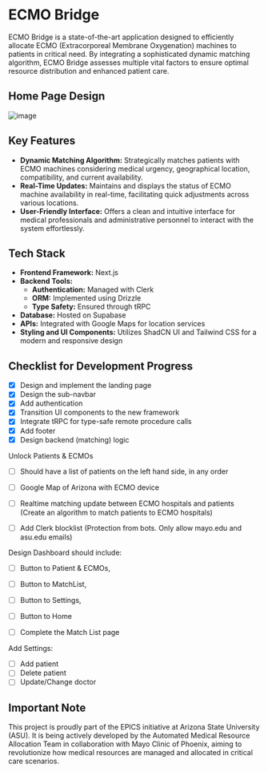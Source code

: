 # ECMO Bridge

ECMO Bridge is a state-of-the-art application designed to efficiently allocate ECMO (Extracorporeal Membrane Oxygenation) machines to patients in critical need. By integrating a sophisticated dynamic matching algorithm, ECMO Bridge assesses multiple vital factors to ensure optimal resource distribution and enhanced patient care.

## Home Page Design

![image](https://github.com/user-attachments/assets/136d6a06-3c10-4211-afb3-7216e7acd7e8)


## Key Features

- **Dynamic Matching Algorithm:** Strategically matches patients with ECMO machines considering medical urgency, geographical location, compatibility, and current availability.
- **Real-Time Updates:** Maintains and displays the status of ECMO machine availability in real-time, facilitating quick adjustments across various locations.
- **User-Friendly Interface:** Offers a clean and intuitive interface for medical professionals and administrative personnel to interact with the system effortlessly.

## Tech Stack

- **Frontend Framework:** Next.js
- **Backend Tools:**
  - **Authentication:** Managed with Clerk
  - **ORM:** Implemented using Drizzle
  - **Type Safety:** Ensured through tRPC
- **Database:** Hosted on Supabase
- **APIs:** Integrated with Google Maps for location services
- **Styling and UI Components:** Utilizes ShadCN UI and Tailwind CSS for a modern and responsive design


## Checklist for Development Progress

- [x] Design and implement the landing page
- [x] Design the sub-navbar
- [x] Add authentication
- [x] Transition UI components to the new framework
- [x] Integrate tRPC for type-safe remote procedure calls
- [x] Add footer
- [x] Design backend (matching) logic

Unlock Patients & ECMOs
- [ ] Should have a list of patients on the left hand side, in any order
- [ ] Google Map of Arizona with ECMO device
- [ ] Realtime matching update between ECMO hospitals and patients (Create an algorithm to match patients to ECMO hospitals)

- [ ]  Add Clerk blocklist (Protection from bots. Only allow mayo.edu and asu.edu emails)
       
Design Dashboard should include:
- [ ] Button to Patient & ECMOs,
- [ ] Button to MatchList,
- [ ] Button to Settings,
- [ ] Button to Home
      
- [ ] Complete the Match List page

Add Settings:
- [ ] Add patient
- [ ] Delete patient
- [ ] Update/Change doctor

## Important Note

This project is proudly part of the EPICS initiative at Arizona State University (ASU). It is being actively developed by the Automated Medical Resource Allocation Team in collaboration with Mayo Clinic of Phoenix, aiming to revolutionize how medical resources are managed and allocated in critical care scenarios.
